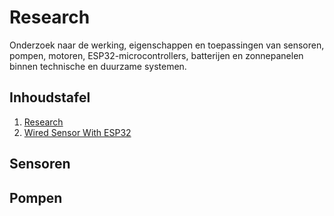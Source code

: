 # Research

Onderzoek naar de werking, eigenschappen en toepassingen van sensoren, pompen, motoren, ESP32-microcontrollers, batterijen en zonnepanelen binnen technische en duurzame systemen.

## Inhoudstafel

1. [Research](/Research/Research.xlsx)
2. [Wired Sensor With ESP32](/Research/Wired-sensor-with-esp32)

## Sensoren

## Pompen
